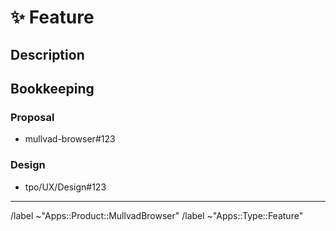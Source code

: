 # ✨ Feature
<!--
Use this template to track implementation of some feature. Please
try to make the title a good one-liner for the changelogs!

Some good (hypothetical) titles:
- Bundle AwesomeFont Sans Font
- Implement new user on-boarding UX
- Publish Linux aarch64 alpha builds
-->

## Description
<!--
Provide an overview of the technical/implementation aspects of this feature
-->

## Bookkeeping

### Proposal
<!-- Add links to associated proposal issues (or delete block) -->
- mullvad-browser#123

### Design
<!-- Add links to associated design issues (or delete block) -->
- tpo/UX/Design#123

<!-- Do not edit beneath this line <3 -->

---

/label ~"Apps::Product::MullvadBrowser"
/label ~"Apps::Type::Feature"
